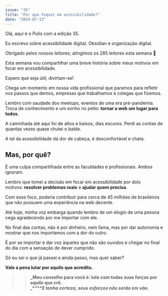 ```yaml
---
issue: "35"
title: "Por que foquei em acessibilidade?"
date: "2024-07-13"
---
```


Olá, aqui é o Pulis com a edição 35.

Eu escrevo sobre acessibilidade digital, Obsidian e organização digital.

Obrigado pelos nossos leitores; atingimos os 285 leitores esta semana 🙏

Esta semana vou compartilhar uma breve história sobre meus motivos em focar em acessibilidade.

Espero que seja útil; divirtam-se!

Chega um momento em nossa vida profissional que paramos para refletir nos passos que demos, empresas que trabalhamos e colegas que fizemos.

Lembro com saudade dos meetups, eventos de uma era pré-pandemia. Troca de conhecimento e um sonho no peito: **tornar a web um lugar para todos.**

A caminhada até aqui foi de altos e baixos, dias escuros. Perdi as contas de quantas vezes quase chutei o balde.

A tal da acessibilidade dá dor de cabeça, é desconfortável e chata.

## Mas, por quê?

É uma culpa compartilhada entre as faculdades e profissionais. Ambos ignoram.

Lembro que tomei a decisão em focar em acessibilidade por dois motivos: **resolver problemas reais** e **ajudar quem precisa**.

Com esse foco, poderia contribuir para cerca de 45 milhões de brasileiros que não possuem uma experiência na web decente.

Até hoje, minha voz embarga quando lembro de um elogio de uma pessoa cega agradecendo por me importar com ele.

No final das contas, não é por dinheiro, nem fama, mas por dar autonomia e mostrar que nos importamos com a dor do outro.

É por se importar e dar voz àqueles que não são ouvidos e chegar no final do dia com a sensação de dever cumprido.

Só eu sei o que já passei e ainda passo, mas quer saber?

**Vale a pena lutar por aquilo que acredito.**

> > **_Meu conselho para você é: lute com todas suas forças por aquilo que crê.  
> > _****_E tenha certeza, seus esforços não serão em vão._**

